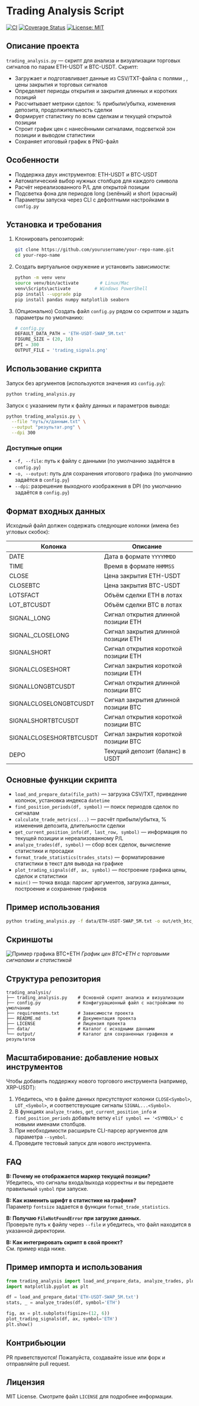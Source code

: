 # Trading Analysis Script

[![CI](https://github.com/yourusername/your-repo-name/actions/workflows/ci.yml/badge.svg)](https://github.com/yourusername/your-repo-name/actions)
[![Coverage Status](https://coveralls.io/repos/github/yourusername/your-repo-name/badge.svg?branch=main)](https://coveralls.io/github/yourusername/your-repo-name?branch=main)
[![License: MIT](https://img.shields.io/badge/License-MIT-blue.svg)](LICENSE)

## Описание проекта

`trading_analysis.py` — скрипт для анализа и визуализации торговых сигналов по парам ETH-USDT и BTC-USDT. Скрипт:
- Загружает и подготавливает данные из CSV/TXT-файла с полями <DATE>, <TIME>, цены закрытия и торговых сигналов
- Определяет периоды открытия и закрытия длинных и коротких позиций
- Рассчитывает метрики сделок: % прибыли/убытка, изменения депозита, продолжительность сделки
- Формирует статистику по всем сделкам и текущей открытой позиции
- Строит график цен с нанесёнными сигналами, подсветкой зон позиции и выводом статистики
- Сохраняет итоговый график в PNG-файл

## Особенности

- Поддержка двух инструментов: ETH-USDT и BTC-USDT
- Автоматический выбор нужных столбцов для каждого символа
- Расчёт нереализованного P/L для открытой позиции
- Подсветка фона для периодов long (зелёный) и short (красный)
- Параметры запуска через CLI с дефолтными настройками в `config.py`

## Установка и требования

1. Клонировать репозиторий:
   ```bash
   git clone https://github.com/yourusername/your-repo-name.git
   cd your-repo-name
   ```

2. Создать виртуальное окружение и установить зависимости:
   ```bash
   python -m venv venv
   source venv/bin/activate        # Linux/Mac
   venv\Scripts\activate         # Windows PowerShell
   pip install --upgrade pip
   pip install pandas numpy matplotlib seaborn
   ```

3. (Опционально) Создать файл `config.py` рядом со скриптом и задать параметры по умолчанию:
   ```python
   # config.py
   DEFAULT_DATA_PATH = 'ETH-USDT-SWAP_5M.txt'
   FIGURE_SIZE = (20, 16)
   DPI = 300
   OUTPUT_FILE = 'trading_signals.png'
   ```

## Использование скрипта

Запуск без аргументов (используются значения из `config.py`):
```bash
python trading_analysis.py
```

Запуск с указанием пути к файлу данных и параметров вывода:
```bash
python trading_analysis.py \
  --file "путь/к/данным.txt" \
  --output "результат.png" \
  --dpi 300
```

### Доступные опции

- `-f, --file`: путь к файлу с данными (по умолчанию задаётся в `config.py`)
- `-o, --output`: путь для сохранения итогового графика (по умолчанию задаётся в `config.py`)
- `--dpi`: разрешение выходного изображения в DPI (по умолчанию задаётся в `config.py`)

## Формат входных данных

Исходный файл должен содержать следующие колонки (имена без угловых скобок):

| Колонка                | Описание                                      |
|------------------------|-----------------------------------------------|
| DATE                   | Дата в формате `YYYYMMDD`                     |
| TIME                   | Время в формате `HHMMSS`                      |
| CLOSE                  | Цена закрытия ETH-USDT                        |
| CLOSEBTC               | Цена закрытия BTC-USDT                        |
| LOTSFACT               | Объём сделки ETH в лотах                      |
| LOT_BTCUSDT            | Объём сделки BTC в лотах                      |
| SIGNAL_LONG            | Сигнал открытия длинной позиции ETH           |
| SIGNAL_CLOSELONG       | Сигнал закрытия длинной позиции ETH           |
| SIGNALSHORT            | Сигнал открытия короткой позиции ETH          |
| SIGNALCLOSESHORT       | Сигнал закрытия короткой позиции ETH          |
| SIGNALLONGBTCUSDT      | Сигнал открытия длинной позиции BTC           |
| SIGNALCLOSELONGBTCUSDT | Сигнал закрытия длинной позиции BTC           |
| SIGNALSHORTBTCUSDT     | Сигнал открытия короткой позиции BTC          |
| SIGNALCLOSESHORTBTCUSDT| Сигнал закрытия короткой позиции BTC          |
| DEPO                   | Текущий депозит (баланс) в USDT               |

## Основные функции скрипта

- `load_and_prepare_data(file_path)` — загрузка CSV/TXT, приведение колонок, установка индекса `datetime`
- `find_position_periods(df, symbol)` — поиск периодов сделок по сигналам
- `calculate_trade_metrics(...)` — расчёт прибыли/убытка, % изменения депозита, длительности сделки
- `get_current_position_info(df, last_row, symbol)` — информация по текущей позиции и нереализованному P/L
- `analyze_trades(df, symbol)` — сбор всех сделок, вычисление статистики и просадки
- `format_trade_statistics(trades_stats)` — форматирование статистики в текст для вывода на графике
- `plot_trading_signals(df, ax, symbol)` — построение графика цены, сделок и статистики
- `main()` — точка входа: парсинг аргументов, загрузка данных, построение и сохранение графиков

## Пример использования

```bash
python trading_analysis.py -f data/ETH-USDT-SWAP_5M.txt -o out/eth_btc_signals.png --dpi 400
```

## Скриншоты

![Пример графика BTC+ETH](screenshots/2025-04-23_17-44-35.png)
*График цен BTC+ETH с торговыми сигналами и статистикой*


## Структура репозитория

```
trading_analysis/
├── trading_analysis.py    # Основной скрипт анализа и визуализации
├── config.py              # Конфигурационный файл с настройками по умолчанию
├── requirements.txt       # Зависимости проекта
├── README.md              # Документация проекта
├── LICENSE                # Лицензия проекта
├── data/                  # Каталог с исходными данными
└── output/                # Каталог для сохраненных графиков и результатов
```

## Масштабирование: добавление новых инструментов

Чтобы добавить поддержку нового торгового инструмента (например, XRP-USDT):
1. Убедитесь, что в файле данных присутствуют колонки `CLOSE<Symbol>`, `LOT_<Symbol>`, и соответствующие сигналы `SIGNAL...<Symbol>`.
2. В функциях `analyze_trades`, `get_current_position_info` и `find_position_periods` добавьте ветку `elif symbol == '<SYMBOL>'` с новыми именами столбцов.
3. При необходимости расширьте CLI-парсер аргументов для параметра `--symbol`.
4. Проведите тестовый запуск для нового инструмента.

## FAQ

**В: Почему не отображается маркер текущей позиции?**  
Убедитесь, что сигналы входа/выхода корректны и вы передаете правильный `symbol` при запуске.

**В: Как изменить шрифт в статистике на графике?**  
Параметр `fontsize` задается в функции `format_trade_statistics`.

**В: Получаю `FileNotFoundError` при загрузке данных.**  
Проверьте путь к файлу через `--file` и убедитесь, что файл находится в указанной директории.

**В: Как интегрировать скрипт в свой проект?**  
См. пример кода ниже.

## Пример импорта и использования

```python
from trading_analysis import load_and_prepare_data, analyze_trades, plot_trading_signals
import matplotlib.pyplot as plt

df = load_and_prepare_data('ETH-USDT-SWAP_5M.txt')
stats, _ = analyze_trades(df, symbol='ETH')

fig, ax = plt.subplots(figsize=(12, 6))
plot_trading_signals(df, ax, symbol='ETH')
plt.show()
```

## Контрибьюции

PR приветствуются! Пожалуйста, создавайте issue или форк и отправляйте pull request.

## Лицензия

MIT License. Смотрите файл `LICENSE` для подробнее информации. 
